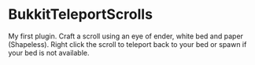 # BukkitTeleportScrolls
My first plugin. Craft a scroll using an eye of ender, white bed and paper (Shapeless). Right click the scroll to teleport back to your bed or spawn if your bed is not available.
